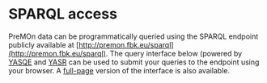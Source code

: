 SPARQL access
===

PreMOn data can be programmatically queried using the SPARQL endpoint publicly available at [http://premon.fbk.eu/sparql](http://premon.fbk.eu/sparql).
The query interface below (powered by [YASQE](http://yasr.yasgui.org/) and [YASR](http://yasr.yasgui.org/) can be used to submit your queries to the endpoint using your browser.
A [full-page](query-full.html) version of the interface is also available.

<link href='//cdn.jsdelivr.net/g/yasqe@2.2(yasqe.min.css),yasr@2.4(yasr.min.css)' rel='stylesheet' type='text/css'/>
<div id="yasqe"></div>
<div id="yasr"></div>
<script src='//cdn.jsdelivr.net/yasr/2.4/yasr.bundled.min.js'></script>
<script src='//cdn.jsdelivr.net/yasqe/2.2/yasqe.bundled.min.js'></script>
<script src='js/init-yasgui.js'></script>
